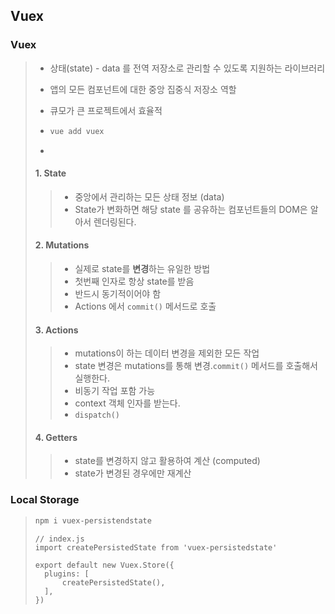## Vuex

### Vuex

> - 상태(state) - data 를 전역 저장소로 관리할 수 있도록 지원하는 라이브러리
>
> - 앱의 모든 컴포넌트에 대한 중앙 집중식 저장소 역할
>
> - 큐모가 큰 프로젝트에서 효율적
>
> - ```bash
>   vue add vuex
>   ```
>
> - 
>
> #### 1. State
>
> > - 중앙에서 관리하는 모든 상태 정보 (data)
> > - State가 변화하면 해당 state 를 공유하는 컴포넌트들의 DOM은 알아서 렌더링된다.
>
> #### 2. Mutations
>
> > - 실제로 state를 **변경**하는 유일한 방법
> > - 첫번째 인자로 항상 state를 받음
> > - 반드시 동기적이어야 함
> > - Actions 에서 `commit()` 메서드로 호출
>
> #### 3. Actions
>
> > - mutations이 하는 데이터 변경을 제외한 모든 작업
> > - state 변경은 mutations를 통해 변경.`commit()` 메서드를 호출해서 실행한다.
> > - 비동기 작업 포함 가능
> > - context 객체 인자를 받는다.
> > - `dispatch()`
>
> #### 4. Getters
>
> > - state를 변경하지 않고 활용하여 계산 (computed)
> > - state가 변경된 경우에만 재계산



### Local Storage

> ```bash
> npm i vuex-persistendstate
> ```
>
> ```vue
> // index.js
> import createPersistedState from 'vuex-persistedstate'
> 
> export default new Vuex.Store({
> 	plugins: [
> 		createPersistedState(), 
> 	], 
> })
> ```
>
> 